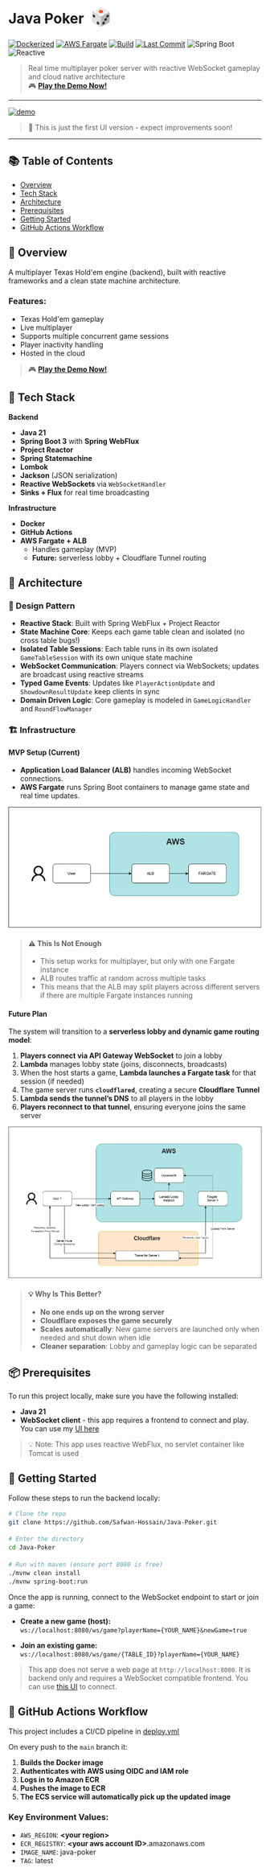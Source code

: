 # Java Poker &nbsp;<sub><img src="docs/images/dice.webp" alt="🎲" width="40" height="40" /></sub>

[![Dockerized](https://img.shields.io/badge/Dockerized-Yes-blue?logo=docker&style=for-the-badge)](https://github.com/Safwan-Hossain/Java-Poker/blob/main/Dockerfile)
[![AWS Fargate](https://img.shields.io/badge/Deployed-AWS%20Fargate-orange?style=for-the-badge&logo=amazonwebservices&logoColor=white)](https://github.com/Safwan-Hossain/Java-Poker/blob/main/.github/workflows/deploy.yml)
[![Build](https://img.shields.io/github/actions/workflow/status/Safwan-Hossain/Java-Poker/deploy.yml?label=Build&logo=github&style=for-the-badge)](https://github.com/Safwan-Hossain/Java-Poker/actions)
[![Last Commit](https://img.shields.io/github/last-commit/Safwan-Hossain/Java-Poker?label=Last%20Commit&style=for-the-badge&logo=git)](https://github.com/Safwan-Hossain/Java-Poker/commits)
![Spring Boot](https://img.shields.io/badge/Spring_Boot-3.4.2-brightgreen?style=for-the-badge&logo=spring)
![Reactive](https://img.shields.io/badge/Reactive-Project_Reactor-6f42c1?style=for-the-badge&logo=reactivex)

> Real time multiplayer poker server with reactive WebSocket gameplay and cloud native architecture  
> 🎮 **[Play the Demo Now!](https://poker.hossainsafwan.com)**

---

[![demo](docs/images/demo.webp)](https://poker.hossainsafwan.com)
> 🚧 This is just the first UI version - expect improvements soon!

---

## 📚 Table of Contents

- [Overview](#-overview)
- [Tech Stack](#-tech-stack)
- [Architecture](#-architecture)
- [Prerequisites](#-prerequisites)
- [Getting Started](#-getting-started)
- [GitHub Actions Workflow](#-gitHub-actions-workflow)


## 💼 Overview


A multiplayer Texas Hold'em engine (backend), built with reactive frameworks and a clean state machine architecture.

### Features:

- Texas Hold'em gameplay
- Live multiplayer
- Supports multiple concurrent game sessions
- Player inactivity handling
- Hosted in the cloud



> 🎮 **[Play the Demo Now!](https://poker.hossainsafwan.com)**
## 🧰 Tech Stack

**Backend**
- **Java 21**
- **Spring Boot 3** with **Spring WebFlux** 
- **Project Reactor** 
- **Spring Statemachine** 
- **Lombok** 
- **Jackson** (JSON serialization)
- **Reactive WebSockets** via `WebSocketHandler`
- **Sinks + Flux** for real time broadcasting

**Infrastructure**
- **Docker**
- **GitHub Actions** 
- **AWS Fargate + ALB** 
  - Handles gameplay (MVP)
  - **Future:** serverless lobby + Cloudflare Tunnel routing


## 📐 Architecture

### 🧱  Design Pattern


- **Reactive Stack**: Built with Spring WebFlux + Project Reactor
- **State Machine Core**: Keeps each game table clean and isolated (no cross table bugs!)
- **Isolated Table Sessions**: Each table runs in its own isolated `GameTableSession` with its own unique state machine
- **WebSocket Communication**: Players connect via WebSockets; updates are broadcast using reactive streams
- **Typed Game Events**: Updates like `PlayerActionUpdate` and `ShowdownResultUpdate` keep clients in sync
- **Domain Driven Logic**: Core gameplay is modeled in `GameLogicHandler` and `RoundFlowManager`


### 🏗️ Infrastructure


#### MVP Setup (Current)

- **Application Load Balancer (ALB)** handles incoming WebSocket connections.
- **AWS Fargate** runs Spring Boot containers to manage game state and real time updates.

![diagram](docs/images/current-infra.webp)

>#### ⚠️ This Is Not Enough
> - This setup works for multiplayer, but only with one Fargate instance
> - ALB routes traffic at random across multiple tasks 
> - This means that the ALB may split players across different servers if there are multiple Fargate instances running

#### Future Plan 

The system will transition to a **serverless lobby and dynamic game routing model**:

1. **Players connect via API Gateway WebSocket** to join a lobby
2. **Lambda** manages lobby state (joins, disconnects, broadcasts)
3. When the host starts a game, **Lambda launches a Fargate task** for that session (if needed)
4. The game server runs **`cloudflared`**, creating a secure **Cloudflare Tunnel**
5. **Lambda sends the tunnel’s DNS** to all players in the lobby
6. **Players reconnect to that tunnel**, ensuring everyone joins the same server

![diagram](docs/images/future-infra.webp)


>#### 💡 Why Is This Better?
>- **No one ends up on the wrong server**
>- **Cloudflare exposes the game securely**
>- **Scales automatically**: New game servers are launched only when needed and shut down when idle
>- **Cleaner separation**: Lobby and gameplay logic can be separated

## 📦 Prerequisites

To run this project locally, make sure you have the following installed:


- **Java 21** 
- **WebSocket client** - this app requires a frontend to connect and play.  
You can use my [UI here](https://github.com/Safwan-Hossain/Java-Poker-Frontend)

> 💡 Note: This app uses reactive WebFlux, no servlet container like Tomcat is used


## 🏁 Getting Started

Follow these steps to run the backend locally:

```bash
# Clone the repo
git clone https://github.com/Safwan-Hossain/Java-Poker.git

# Enter the directory
cd Java-Poker

# Run with maven (ensure port 8080 is free)
./mvnw clean install
./mvnw spring-boot:run
```

Once the app is running, connect to the WebSocket endpoint to start or join a game:

- **Create a new game (host):**  
  `ws://localhost:8080/ws/game?playerName={YOUR_NAME}&newGame=true`


- **Join an existing game:**  
  `ws://localhost:8080/ws/game/{TABLE_ID}?playerName={YOUR_NAME}`

> This app does not serve a web page at `http://localhost:8080`. 
> It is backend only and requires a WebSocket compatible frontend.
> You can use [this UI](https://github.com/Safwan-Hossain/Java-Poker-Frontend)
> to connect.

## 🏁 GitHub Actions Workflow

This project includes a CI/CD pipeline in [deploy.yml](.github/workflows/deploy.yml)


On every push to the `main` branch it:

1. **Builds the Docker image**
2. **Authenticates with AWS using OIDC and IAM role**
3. **Logs in to Amazon ECR**
4. **Pushes the image to ECR**
5. **The ECS service will automatically pick up the updated image**

### Key Environment Values:
- `AWS_REGION`: **\<your region\>**
- `ECR_REGISTRY`: **\<your aws account ID\>**.amazonaws.com
- `IMAGE_NAME`: java-poker
- `TAG`: latest
